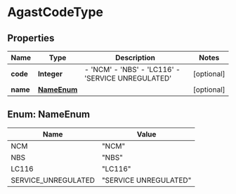 
# AgastCodeType

## Properties
Name | Type | Description | Notes
------------ | ------------- | ------------- | -------------
**code** | **Integer** | - &#39;NCM&#39; - &#39;NBS&#39; - &#39;LC116&#39; - &#39;SERVICE UNREGULATED&#39;  |  [optional]
**name** | [**NameEnum**](#NameEnum) |  |  [optional]


<a name="NameEnum"></a>
## Enum: NameEnum
Name | Value
---- | -----
NCM | &quot;NCM&quot;
NBS | &quot;NBS&quot;
LC116 | &quot;LC116&quot;
SERVICE_UNREGULATED | &quot;SERVICE UNREGULATED&quot;



